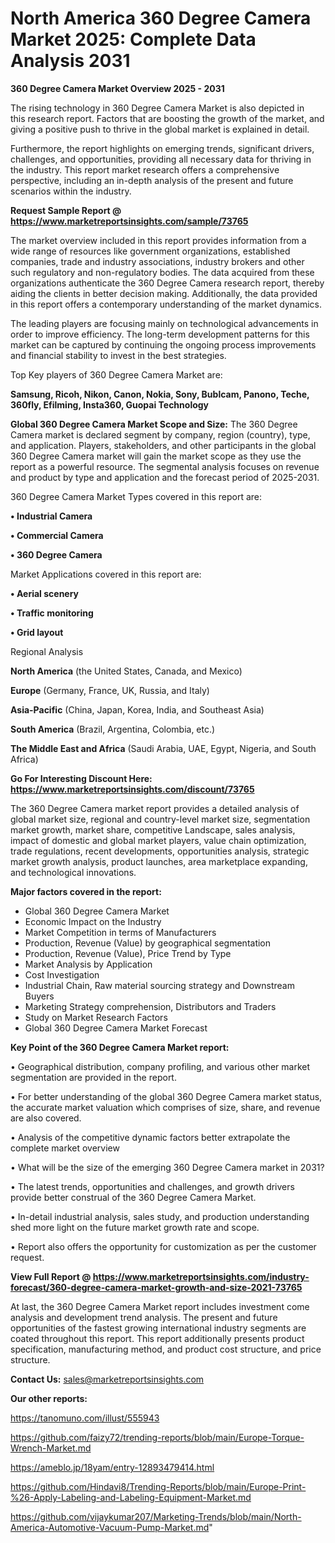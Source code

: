 # North America 360 Degree Camera Market 2025: Complete Data Analysis 2031

<Strong> 360 Degree Camera Market Overview 2025 - 2031</strong>

The rising technology in 360 Degree Camera Market is also depicted in this research report. Factors that are boosting the growth of the market, and giving a positive push to thrive in the global market is explained in detail.

Furthermore, the report highlights on emerging trends, significant drivers, challenges, and opportunities, providing all necessary data for thriving in the industry. This report market research offers a comprehensive perspective, including an in-depth analysis of the present and future scenarios within the industry.

<strong>Request Sample Report @ <a href=https://www.marketreportsinsights.com/sample/73765>https://www.marketreportsinsights.com/sample/73765</a></strong>

The market overview included in this report provides information from a wide range of resources like government organizations, established companies, trade and industry associations, industry brokers and other such regulatory and non-regulatory bodies. The data acquired from these organizations authenticate the 360 Degree Camera research report, thereby aiding the clients in better decision making. Additionally, the data provided in this report offers a contemporary understanding of the market dynamics.

The leading players are focusing mainly on technological advancements in order to improve efficiency. The long-term development patterns for this market can be captured by continuing the ongoing process improvements and financial stability to invest in the best strategies.

Top Key players of 360 Degree Camera Market are:

<strong>Samsung, Ricoh, Nikon, Canon, Nokia, Sony, Bublcam, Panono, Teche, 360fly, Efilming, Insta360, Guopai Technology</strong>

<strong><b>Global 360 Degree Camera Market Scope and Size:</b></strong>
The 360 Degree Camera market is declared segment by company, region (country), type, and application. Players, stakeholders, and other participants in the global 360 Degree Camera market will gain the market scope as they use the report as a powerful resource. The segmental analysis focuses on revenue and product by type and application and the forecast period of 2025-2031.

360 Degree Camera Market Types covered in this report are:

<strong>• Industrial Camera

• Commercial Camera

• 360 Degree Camera</strong>

Market Applications covered in this report are:

<strong>• Aerial scenery

• Traffic monitoring

• Grid layout</strong> 

Regional Analysis

<strong>North America</strong> (the United States, Canada, and Mexico)

<strong>Europe</strong> (Germany, France, UK, Russia, and Italy)

<strong>Asia-Pacific</strong> (China, Japan, Korea, India, and Southeast Asia)

<strong>South America</strong> (Brazil, Argentina, Colombia, etc.)

<strong>The Middle East and Africa</strong> (Saudi Arabia, UAE, Egypt, Nigeria, and South Africa)

<strong>Go For Interesting Discount Here: <a href=https://www.marketreportsinsights.com/discount/73765>https://www.marketreportsinsights.com/discount/73765</a></strong>

The 360 Degree Camera market report provides a detailed analysis of global market size, regional and country-level market size, segmentation market growth, market share, competitive Landscape, sales analysis, impact of domestic and global market players, value chain optimization, trade regulations, recent developments, opportunities analysis, strategic market growth analysis, product launches, area marketplace expanding, and technological innovations.

<strong><b>Major factors covered in the report:</b></strong>
<ul>
  <li>Global 360 Degree Camera Market </li>
  <li>Economic Impact on the Industry</li>
  <li>Market Competition in terms of Manufacturers</li>
  <li>Production, Revenue (Value) by geographical segmentation</li>
  <li>Production, Revenue (Value), Price Trend by Type</li>
  <li>Market Analysis by Application</li>
  <li>Cost Investigation</li>
  <li>Industrial Chain, Raw material sourcing strategy and Downstream Buyers</li>
  <li>Marketing Strategy comprehension, Distributors and Traders</li>
  <li>Study on Market Research Factors</li>
  <li>Global 360 Degree Camera Market Forecast</li>
</ul>

<strong><b>Key Point of the 360 Degree Camera Market report:</b></strong>

• Geographical distribution, company profiling, and various other market segmentation are provided in the report.

• For better understanding of the global 360 Degree Camera market status, the accurate market valuation which comprises of size, share, and revenue are also covered.

• Analysis of the competitive dynamic factors better extrapolate the complete market overview

• What will be the size of the emerging 360 Degree Camera market in 2031?

• The latest trends, opportunities and challenges, and growth drivers provide better construal of the 360 Degree Camera Market.

• In-detail industrial analysis, sales study, and production understanding shed more light on the future market growth rate and scope.

• Report also offers the opportunity for customization as per the customer request.

<strong><b>View Full Report @ <a href=https://www.marketreportsinsights.com/industry-forecast/360-degree-camera-market-growth-and-size-2021-73765>https://www.marketreportsinsights.com/industry-forecast/360-degree-camera-market-growth-and-size-2021-73765</a></b></strong>


At last, the 360 Degree Camera Market report includes investment come analysis and development trend analysis. The present and future opportunities of the fastest growing international industry segments are coated throughout this report. This report additionally presents product specification, manufacturing method, and product cost structure, and price structure.

<strong>Contact Us:</strong>
sales@marketreportsinsights.com

<strong>Our other reports:</strong>

<a href=https://tanomuno.com/illust/555943>https://tanomuno.com/illust/555943</a>

<a href=https://github.com/faizy72/trending-reports/blob/main/Europe-Torque-Wrench-Market.md>https://github.com/faizy72/trending-reports/blob/main/Europe-Torque-Wrench-Market.md</a>

<a href=https://ameblo.jp/18yam/entry-12893479414.html>https://ameblo.jp/18yam/entry-12893479414.html</a>

<a href=https://github.com/Hindavi8/Trending-Reports/blob/main/Europe-Print-%26-Apply-Labeling-and-Labeling-Equipment-Market.md>https://github.com/Hindavi8/Trending-Reports/blob/main/Europe-Print-%26-Apply-Labeling-and-Labeling-Equipment-Market.md</a>

<a href=https://github.com/vijaykumar207/Marketing-Trends/blob/main/North-America-Automotive-Vacuum-Pump-Market.md>https://github.com/vijaykumar207/Marketing-Trends/blob/main/North-America-Automotive-Vacuum-Pump-Market.md</a>"
